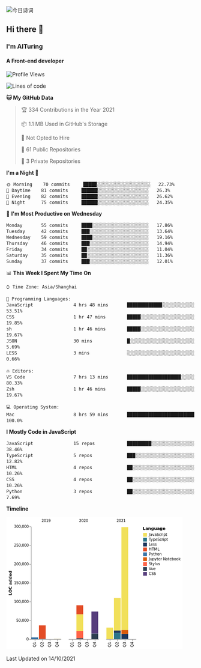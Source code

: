 <img alt="今日诗词" src="https://v2.jinrishici.com/one.svg?font-size=30&spacing=2&color=skyblue" style="max-width:100%; display: block; margin: 0 auto;">

## Hi there 👋
### I'm AITuring
#### A Front-end developer

<!-- <img src="./dhx.gif" width="400px"/> -->

<!--START_SECTION:waka-->
![Profile Views](http://img.shields.io/badge/Profile%20Views-0-blue)

![Lines of code](https://img.shields.io/badge/From%20Hello%20World%20I%27ve%20Written-644835%20lines%20of%20code-blue)

**🐱 My GitHub Data** 

> 🏆 334 Contributions in the Year 2021
 > 
> 📦 1.1 MB Used in GitHub's Storage 
 > 
> 🚫 Not Opted to Hire
 > 
> 📜 61 Public Repositories 
 > 
> 🔑 3 Private Repositories  
 > 
**I'm a Night 🦉** 

```text
🌞 Morning    70 commits     █████░░░░░░░░░░░░░░░░░░░░   22.73% 
🌆 Daytime    81 commits     ██████░░░░░░░░░░░░░░░░░░░   26.3% 
🌃 Evening    82 commits     ██████░░░░░░░░░░░░░░░░░░░   26.62% 
🌙 Night      75 commits     ██████░░░░░░░░░░░░░░░░░░░   24.35%

```
📅 **I'm Most Productive on Wednesday** 

```text
Monday       55 commits     ████░░░░░░░░░░░░░░░░░░░░░   17.86% 
Tuesday      42 commits     ███░░░░░░░░░░░░░░░░░░░░░░   13.64% 
Wednesday    59 commits     ████░░░░░░░░░░░░░░░░░░░░░   19.16% 
Thursday     46 commits     ███░░░░░░░░░░░░░░░░░░░░░░   14.94% 
Friday       34 commits     ██░░░░░░░░░░░░░░░░░░░░░░░   11.04% 
Saturday     35 commits     ██░░░░░░░░░░░░░░░░░░░░░░░   11.36% 
Sunday       37 commits     ███░░░░░░░░░░░░░░░░░░░░░░   12.01%

```


📊 **This Week I Spent My Time On** 

```text
⌚︎ Time Zone: Asia/Shanghai

💬 Programming Languages: 
JavaScript               4 hrs 48 mins       █████████████░░░░░░░░░░░░   53.51% 
CSS                      1 hr 47 mins        █████░░░░░░░░░░░░░░░░░░░░   19.85% 
sh                       1 hr 46 mins        █████░░░░░░░░░░░░░░░░░░░░   19.67% 
JSON                     30 mins             █░░░░░░░░░░░░░░░░░░░░░░░░   5.69% 
LESS                     3 mins              ░░░░░░░░░░░░░░░░░░░░░░░░░   0.66%

🔥 Editors: 
VS Code                  7 hrs 13 mins       ████████████████████░░░░░   80.33% 
Zsh                      1 hr 46 mins        █████░░░░░░░░░░░░░░░░░░░░   19.67%

💻 Operating System: 
Mac                      8 hrs 59 mins       █████████████████████████   100.0%

```

**I Mostly Code in JavaScript** 

```text
JavaScript               15 repos            █████████░░░░░░░░░░░░░░░░   38.46% 
TypeScript               5 repos             ███░░░░░░░░░░░░░░░░░░░░░░   12.82% 
HTML                     4 repos             ██░░░░░░░░░░░░░░░░░░░░░░░   10.26% 
CSS                      4 repos             ██░░░░░░░░░░░░░░░░░░░░░░░   10.26% 
Python                   3 repos             ██░░░░░░░░░░░░░░░░░░░░░░░   7.69%

```


**Timeline**

![Chart not found](https://raw.githubusercontent.com/AITuring/AITuring/main/charts/bar_graph.png) 


 Last Updated on 14/10/2021
<!--END_SECTION:waka-->


